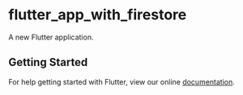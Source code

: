 # flutter_app_with_firestore

A new Flutter application.

## Getting Started

For help getting started with Flutter, view our online
[documentation](https://flutter.io/).
